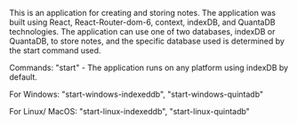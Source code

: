 This is an application for creating and storing notes. The application was built using React, React-Router-dom-6, context, indexDB, and QuantaDB technologies. The application can use one of two databases, indexDB or QuantaDB, to store notes, and the specific database used is determined by the start command used.

Commands:
"start" - The application runs on any platform using indexDB by default.

For Windows:
"start-windows-indexeddb", "start-windows-quintadb"

For Linux/ MacOS:
"start-linux-indexeddb", "start-linux-quintadb"
